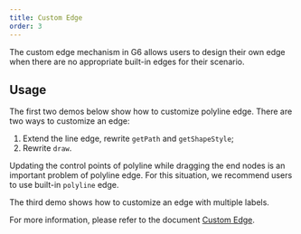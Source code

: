 ```yaml
---
title: Custom Edge
order: 3
---
```


The custom edge mechanism in G6 allows users to design their own edge when there are no appropriate built-in edges for their scenario.

## Usage

The first two demos below show how to customize polyline edge. There are two ways to customize an edge:

1. Extend the line edge, rewrite `getPath` and `getShapeStyle`;
2. Rewrite `draw`.

Updating the control points of polyline while dragging the end nodes is an important problem of polyline edge. For this situation, we recommend users to use built-in `polyline` edge.

The third demo shows how to customize an edge with multiple labels.

For more information, please refer to the document [Custom Edge](/zh/docs/manual/advanced/custom-edge).
